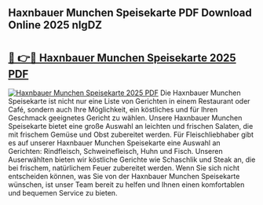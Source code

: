 ## Haxnbauer Munchen Speisekarte PDF Download Online 2025 nlgDZ

# <h2><a href="http://gc7kcen.nevu.top/?p=Haxnbauer+Munchen+Speisekarte">🔗 👉🔴 Haxnbauer Munchen Speisekarte 2025 PDF</a></h2>

[![Haxnbauer Munchen Speisekarte 2025 PDF](https://i.imgur.com/dBaPXMq.png)](http://gc7kcen.nevu.top/?p=Haxnbauer+Munchen+Speisekarte)
Die Haxnbauer Munchen Speisekarte ist nicht nur eine Liste von Gerichten in einem Restaurant oder Café, sondern auch Ihre Möglichkeit, ein köstliches und für Ihren Geschmack geeignetes Gericht zu wählen. Unsere Haxnbauer Munchen Speisekarte bietet eine große Auswahl an leichten und frischen Salaten, die mit frischem Gemüse und Obst zubereitet werden. Für Fleischliebhaber gibt es auf unserer Haxnbauer Munchen Speisekarte eine Auswahl an Gerichten: Rindfleisch, Schweinefleisch, Huhn und Fisch. Unseren Auserwählten bieten wir köstliche Gerichte wie Schaschlik und Steak an, die bei frischem, natürlichem Feuer zubereitet werden. Wenn Sie sich nicht entscheiden können, was Sie von der Haxnbauer Munchen Speisekarte wünschen, ist unser Team bereit zu helfen und Ihnen einen komfortablen und bequemen Service zu bieten.
